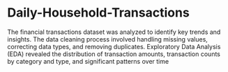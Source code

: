 # Daily-Household-Transactions
The financial transactions dataset was analyzed to identify key trends and insights. The data cleaning process involved handling missing values, correcting data types, and removing duplicates. Exploratory Data Analysis (EDA) revealed the distribution of transaction amounts, transaction counts by category and type, and significant patterns over time
